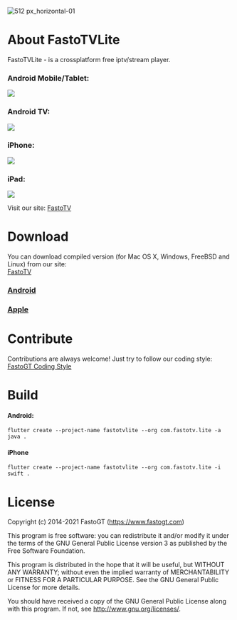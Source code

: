 ![512 px_horizontal-01](https://user-images.githubusercontent.com/36637989/43616278-a089589e-96b3-11e8-8bc2-60615366e442.png)

About FastoTVLite
===============
FastoTVLite - is a crossplatform free iptv/stream player. <br />

### Android Mobile/Tablet:
![](https://fastotv.com/app/api/static/images/promo/android.png)

### Android TV:
![](https://fastotv.com/app/api/static/images/promo/android_tv.png)

### iPhone:
![](https://fastotv.com/app/api/static/images/promo/iphone.jpeg)

### iPad:
![](https://fastotv.com/app/api/static/images/promo/ipad.png)

Visit our site: [FastoTV](https://www.fastotv.com)

Download
========

You can download compiled version (for Mac OS X, Windows, FreeBSD and Linux) from our site:<br />
[FastoTV](https://www.fastotv.com)

### [Android](https://play.google.com/store/apps/details?id=com.fastotv.lite)
### [Apple](https://apps.apple.com/us/app/fastotvlite/id1496936356)

Contribute
==========
Contributions are always welcome! Just try to follow our coding style: [FastoGT Coding Style](https://github.com/fastogt/fastonosql/wiki/Coding-Style)

Build
=====
#### Android:
```flutter create --project-name fastotvlite --org com.fastotv.lite -a java .```
#### iPhone
```flutter create --project-name fastotvlite --org com.fastotv.lite -i swift .```


License
=======

Copyright (c) 2014-2021 FastoGT (https://www.fastogt.com)

This program is free software: you can redistribute it and/or modify
it under the terms of the GNU General Public License version 3 as 
published by the Free Software Foundation.

This program is distributed in the hope that it will be useful,
but WITHOUT ANY WARRANTY; without even the implied warranty of
MERCHANTABILITY or FITNESS FOR A PARTICULAR PURPOSE.  See the
GNU General Public License for more details.

You should have received a copy of the GNU General Public License
along with this program. If not, see <http://www.gnu.org/licenses/>.
